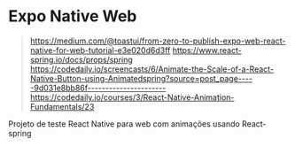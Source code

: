 # Expo Native Web

> https://medium.com/@toastui/from-zero-to-publish-expo-web-react-native-for-web-tutorial-e3e020d6d3ff
> https://www.react-spring.io/docs/props/spring
> https://codedaily.io/screencasts/6/Animate-the-Scale-of-a-React-Native-Button-using-Animatedspring?source=post_page-----9d031e8bb86f----------------------
> https://codedaily.io/courses/3/React-Native-Animation-Fundamentals/23

Projeto de teste React Native para web com animações usando React-spring
